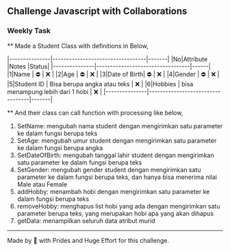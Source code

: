 ## Challenge Javascript with Collaborations

### Weekly Task

** Made a Student Class with definitions in Below,

|---------------|----------------------------------|-------|
|No|Attribute   |Notes                             |Status|
|---------------|----------------------------------|------|
|1|Name         |                ⛔                |  ❌  |
|2|Age          |                ⛔                |  ❌  |
|3|Date of Birth|                ⛔                |  ❌  |
|4|Gender       |                ⛔                |  ❌  |
|5|Student ID   | Bisa berupa angka atau teks      |  ❌  |
|6|Hobbies      | bisa menampung lebih dari 1 hobi |  ❌  |
|---------------|----------------------------------|-------|

** And their class can call function with processing like below,

1. SetName: mengubah nama student dengan mengirimkan satu parameter ke dalam fungsi berupa teks
2. SetAge: mengubah umur student dengan mengirimkan satu parameter ke dalam fungsi berupa angka
3. SetDateOfBirth: mengubah tanggal lahir student dengan mengirimkan satu parameter ke dalam fungsi berupa teks
4. SetGender: mengubah gender student dengan mengirimkan satu parameter ke dalam fungsi berupa teks, dan hanya
bisa menerima nilai Male atau Female
5. addHobby: menambah hobi dengan mengirimkan satu parameter ke dalam fungsi berupa teks
6. removeHobby: menghapus list hobi yang ada dengan mengirimkan satu parameter berupa teks, yang merupakan hobi
apa yang akan dihapus
7. getData: menampilkan seluruh data atribut murid

---
Made by 💜 with Prides and Huge Effort for this challenge.